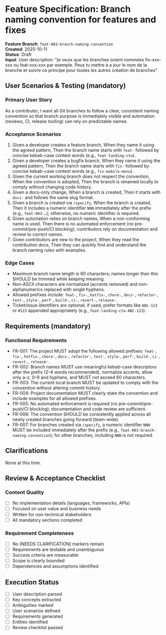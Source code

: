 # Feature Specification: Branch naming convention for features and fixes

**Feature Branch**: `feat-003-branch-naming-convention`  
**Created**: 2025-10-11  
**Status**: Draft  
**Input**: User description: "je veuix que les branches soient nommées fix-xxx-xxx ou feat-xxx-xxx par exemple. Peux tu mettre à a jour le nom de la branche et suivre ce principe pour toutes les autres création de branches"

## User Scenarios & Testing (mandatory)

### Primary User Story

As a contributor, I want all Git branches to follow a clear, consistent naming convention so that branch purpose is immediately visible and automation (reviews, CI, release tooling) can rely on predictable names.

### Acceptance Scenarios

1. Given a developer creates a feature branch, When they name it using the agreed pattern, Then the branch name starts with `feat-` followed by concise kebab-case context words (e.g., `feat-landing-cta`).
2. Given a developer creates a bugfix branch, When they name it using the agreed pattern, Then the branch name starts with `fix-` followed by concise kebab-case context words (e.g., `fix-mobile-menu`).
3. Given the current working branch does not respect the convention, When the convention is adopted, Then the branch is renamed locally to comply without changing code history.
4. Given a docs-only change, When a branch is created, Then it starts with `docs-` and follows the same slug format.
5. Given a branch is created via `/specify`, When the branch is created, Then it includes a numeric identifier `NNN` immediately after the prefix (e.g., `feat-003-…`); otherwise, no numeric identifier is required.
6. Given automation relies on branch names, When a non-conforming name is used, Then there is no automated enforcement (no pre-commit/pre-push/CI blocking); contributors rely on documentation and review to correct names.
7. Given contributors are new to the project, When they read the contribution docs, Then they can quickly find and understand the branch naming rules with examples.

### Edge Cases

-   Maximum branch name length is 60 characters; names longer than this SHOULD be trimmed while keeping meaning.
-   Non-ASCII characters are normalized (accents removed) and non-alphanumerics replaced with single hyphens.
-   Allowed prefixes include: `feat-`, `fix-`, `hotfix-`, `chore-`, `docs-`, `refactor-`, `test-`, `style-`, `perf-`, `build-`, `ci-`, `revert-`, `release-`.
-   Ticket/issue identifiers are optional; if used, prefer formats like `ABC-123` or `#123` appended appropriately (e.g., `feat-landing-cta-ABC-123`).

## Requirements (mandatory)

### Functional Requirements

-   FR-001: The project MUST adopt the following allowed prefixes: `feat-`, `fix-`, `hotfix-`, `chore-`, `docs-`, `refactor-`, `test-`, `style-`, `perf-`, `build-`, `ci-`, `revert-`, `release-`.
-   FR-002: Branch names MUST use meaningful kebab-case descriptors after the prefix (2–4 words recommended), normalize accents, allow only a–z, 0–9 and hyphens, and MUST not exceed 60 characters.
-   FR-003: The current local branch MUST be updated to comply with the convention without altering commit history.
-   FR-004: Project documentation MUST clearly state the convention and include examples for all allowed prefixes.
-   FR-005: No automated enforcement is required (no pre-commit/pre-push/CI blocking); documentation and code review are sufficient.
-   FR-006: The convention SHOULD be consistently applied across all newly created branches going forward (team-wide).
-   FR-007: For branches created via `/specify`, a numeric identifier `NNN` MUST be included immediately after the prefix (e.g., `feat-003-branch-naming-convention`); for other branches, including `NNN` is not required.

## Clarifications

None at this time.

## Review & Acceptance Checklist

### Content Quality

-   [ ] No implementation details (languages, frameworks, APIs)
-   [ ] Focused on user value and business needs
-   [ ] Written for non-technical stakeholders
-   [ ] All mandatory sections completed

### Requirement Completeness

-   [ ] No [NEEDS CLARIFICATION] markers remain
-   [ ] Requirements are testable and unambiguous
-   [ ] Success criteria are measurable
-   [ ] Scope is clearly bounded
-   [ ] Dependencies and assumptions identified

## Execution Status

-   [ ] User description parsed
-   [ ] Key concepts extracted
-   [ ] Ambiguities marked
-   [ ] User scenarios defined
-   [ ] Requirements generated
-   [ ] Entities identified
-   [ ] Review checklist passed
